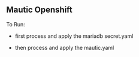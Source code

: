 ## Mautic Openshift

To Run:

- first process and apply the mariadb secret.yaml

- then process and apply the mautic.yaml